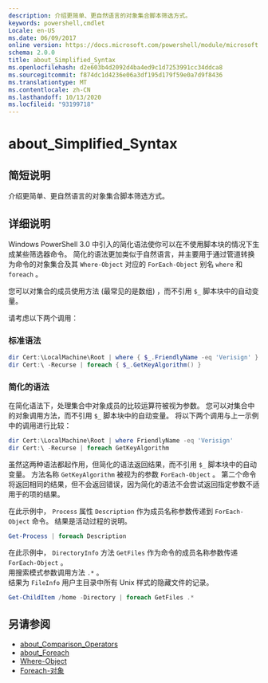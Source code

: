 ```yaml
---
description: 介绍更简单、更自然语言的对象集合脚本筛选方式。
keywords: powershell,cmdlet
Locale: en-US
ms.date: 06/09/2017
online version: https://docs.microsoft.com/powershell/module/microsoft.powershell.core/about/about_simplified_syntax?view=powershell-6&WT.mc_id=ps-gethelp
schema: 2.0.0
title: about_Simplified_Syntax
ms.openlocfilehash: d2e603b4d2092d4ba4ed9c1d7253991cc34ddca8
ms.sourcegitcommit: f874dc1d4236e06a3df195d179f59e0a7d9f8436
ms.translationtype: MT
ms.contentlocale: zh-CN
ms.lasthandoff: 10/13/2020
ms.locfileid: "93199718"
---
```

# <a name="about_simplified_syntax"></a>about_Simplified_Syntax

## <a name="short-description"></a>简短说明
介绍更简单、更自然语言的对象集合脚本筛选方式。

## <a name="long-description"></a>详细说明

Windows PowerShell 3.0 中引入的简化语法使你可以在不使用脚本块的情况下生成某些筛选器命令。 简化的语法更加类似于自然语言，并主要用于通过管道转换为命令的对象集合及其 `Where-Object` 对应的 `ForEach-Object` 别名 `where` 和 `foreach` 。

您可以对集合的成员使用方法 (最常见的是数组) ，而不引用 `$_` 脚本块中的自动变量。

请考虑以下两个调用：

### <a name="standard-syntax"></a>标准语法

```powershell
dir Cert:\LocalMachine\Root | where { $_.FriendlyName -eq 'Verisign' }
dir Cert:\ -Recurse | foreach { $_.GetKeyAlgorithm() }
```

### <a name="simplified-syntax"></a>简化的语法

在简化语法下，处理集合中对象成员的比较运算符被视为参数。 您可以对集合中的对象调用方法，而不引用 `$_` 脚本块中的自动变量。
将以下两个调用与上一示例中的调用进行比较：
```powershell
dir Cert:\LocalMachine\Root | where FriendlyName -eq 'Verisign'
dir Cert:\ -Recurse | foreach GetKeyAlgorithm
```

虽然这两种语法都起作用，但简化的语法返回结果，而不引用 `$_` 脚本块中的自动变量。
方法名称 `GetKeyAlgorithm` 被视为的参数 `ForEach-Object` 。
第二个命令将返回相同的结果，但不会返回错误，因为简化的语法不会尝试返回指定参数不适用于的项的结果。

在此示例中， `Process` 属性 `Description` 作为成员名称参数传递到 `ForEach-Object` 命令。 结果是活动过程的说明。

```powershell
Get-Process | foreach Description
```

在此示例中， `DirectoryInfo` 方法 `GetFiles` 作为命令的成员名称参数传递 `ForEach-Object` 。  
用搜索模式参数调用方法 `.*` 。  
结果为 `FileInfo` 用户主目录中所有 Unix 样式的隐藏文件的记录。 

```powershell
Get-ChildItem /home -Directory | foreach GetFiles .*
```

## <a name="see-also"></a>另请参阅

- [about_Comparison_Operators](about_Comparison_Operators.md)
- [about_Foreach](about_Foreach.md)
- [Where-Object](xref:Microsoft.PowerShell.Core.Where-Object)
- [Foreach-对象](xref:Microsoft.PowerShell.Core.ForEach-Object)
